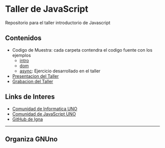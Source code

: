 # Taller de JavaScript
Repositorio para el taller introductorio de Javascript 

## **Contenidos**
- Codigo de Muestra: cada carpeta contendra el codigo fuente con los ejemplos  
    * [intro](/0-intro/)
    * [dom](/1-dom/)
    * [async](./2-async/): Ejercicio desarrollado en el taller
- [Presentacion del Taller](./Presentacion_Taller_JavaScript.pdf)
- [Grabacion del Taller](https://www.youtube.com/watch?v=dANT66H01eY&ab_channel=GNUno)

## **Links de Interes**
- [Comunidad de Informatica UNO](https://t.me/Informatica_UNO)
- [Comunidad de JavaScript UNO](https://t.me/javascript_uno)
- [GitHub de Igna](https://github.com/IgnaGarcia)
  
---  

## **Organiza GNUno**
